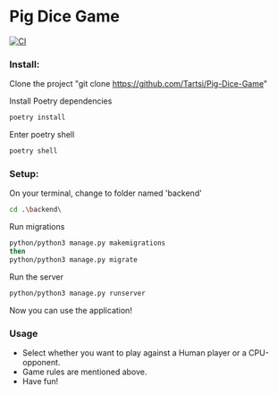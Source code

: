 # Pig Dice Game

[![CI](https://github.com/Tartsi/Pig-Dice-Game/actions/workflows/main.yml/badge.svg)](https://github.com/Tartsi/Pig-Dice-Game/actions/workflows/main.yml)

### Install:

Clone the project "git clone https://github.com/Tartsi/Pig-Dice-Game"

Install Poetry dependencies

```bash
poetry install
```

Enter poetry shell

```bash
poetry shell
```
### Setup:

On your terminal, change to folder named 'backend'

```bash
cd .\backend\
```

Run migrations

```bash
python/python3 manage.py makemigrations
then
python/python3 manage.py migrate
```

Run the server

```bash
python/python3 manage.py runserver
```

Now you can use the application!

### Usage

- Select whether you want to play against a Human player or a CPU-opponent.
- Game rules are mentioned above.
- Have fun!
